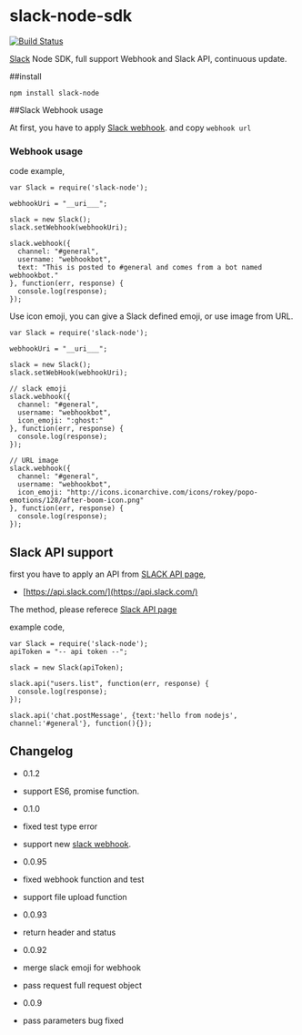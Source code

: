 slack-node-sdk
==============

[![Build Status](https://travis-ci.org/clonn/slack-node-sdk.svg?branch=master)](https://travis-ci.org/clonn/slack-node-sdk)

[Slack](https://slack.com/) Node SDK, full support Webhook and Slack API, continuous update.

##install

    npm install slack-node

##Slack Webhook usage

At first, you have to apply [Slack webhook](https://my.slack.com/services/new/incoming-webhook).
and copy `webhook url`

### Webhook usage

code example,

    var Slack = require('slack-node');

    webhookUri = "__uri___";

    slack = new Slack();
    slack.setWebhook(webhookUri);

    slack.webhook({
      channel: "#general",
      username: "webhookbot",
      text: "This is posted to #general and comes from a bot named webhookbot."
    }, function(err, response) {
      console.log(response);
    });

Use icon emoji, you can give a Slack defined emoji, or use image from URL.


    var Slack = require('slack-node');

    webhookUri = "__uri___";

    slack = new Slack();
    slack.setWebHook(webhookUri);

    // slack emoji
    slack.webhook({
      channel: "#general",
      username: "webhookbot",
      icon_emoji: ":ghost:"
    }, function(err, response) {
      console.log(response);
    });

    // URL image
    slack.webhook({
      channel: "#general",
      username: "webhookbot",
      icon_emoji: "http://icons.iconarchive.com/icons/rokey/popo-emotions/128/after-boom-icon.png"
    }, function(err, response) {
      console.log(response);
    });

## Slack API support

first you have to apply an API from [SLACK API page](https://api.slack.com/),

 * [https://api.slack.com/](https://api.slack.com/)

The method, please referece [Slack API page](https://api.slack.com/)

example code,

    var Slack = require('slack-node');
    apiToken = "-- api token --";

    slack = new Slack(apiToken);

    slack.api("users.list", function(err, response) {
      console.log(response);
    });

    slack.api('chat.postMessage', {text:'hello from nodejs', channel:'#general'}, function(){});

## Changelog

 * 0.1.2
  * support ES6, promise function.
 
 * 0.1.0
  * fixed test type error
  * support new [slack webhook](https://api.slack.com/incoming-webhooks).
 
 * 0.0.95
  * fixed webhook function and test
  * support file upload function
 
 * 0.0.93
  * return header and status

 * 0.0.92
  * merge slack emoji for webhook
  * pass request full request object

 * 0.0.9
  * pass parameters bug fixed
